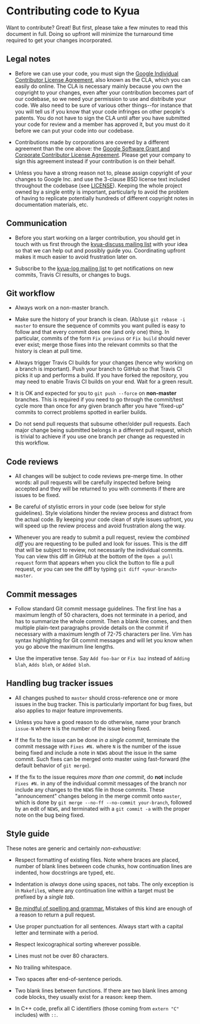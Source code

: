 # Contributing code to Kyua

Want to contribute?  Great!  But first, please take a few minutes to read this
document in full.  Doing so upfront will minimize the turnaround time required
to get your changes incorporated.

## Legal notes

* Before we can use your code, you must sign the
  [Google Individual Contributor License Agreement](https://developers.google.com/open-source/cla/individual),
  also known as the CLA, which you can easily do online.  The CLA is necessary
  mainly because you own the copyright to your changes, even after your
  contribution becomes part of our codebase, so we need your permission to use
  and distribute your code.  We also need to be sure of various other
  things--for instance that you will tell us if you know that your code
  infringes on other people's patents.  You do not have to sign the CLA until
  after you have submitted your code for review and a member has approved it,
  but you must do it before we can put your code into our codebase.

* Contributions made by corporations are covered by a different agreement than
  the one above: the
  [Google Software Grant and Corporate Contributor License Agreement](https://developers.google.com/open-source/cla/corporate).
  Please get your company to sign this agreement instead if your contribution is
  on their behalf.

* Unless you have a strong reason not to, please assign copyright of your
  changes to Google Inc. and use the 3-clause BSD license text included
  throughout the codebase (see [LICENSE](LICENSE)).  Keeping the whole project
  owned by a single entity is important, particularly to avoid the problem of
  having to replicate potentially hundreds of different copyright notes in
  documentation materials, etc.

## Communication

* Before you start working on a larger contribution, you should get in touch
  with us first through the
  [kyua-discuss mailing list](https://groups.google.com/forum/#!forum/kyua-discuss)
  with your idea so that we can help out and possibly guide you.  Coordinating
  upfront makes it much easier to avoid frustration later on.

* Subscribe to the
  [kyua-log mailing list](https://groups.google.com/forum/#!forum/kyua-log) to
  get notifications on new commits, Travis CI results, or changes to bugs.

## Git workflow

* Always work on a non-master branch.

* Make sure the history of your branch is clean.  (Ab)use `git rebase -i master`
  to ensure the sequence of commits you want pulled is easy to follow and that
  every commit does one (and only one) thing.  In particular, commits of the
  form `Fix previous` or `Fix build` should never ever exist; merge those fixes
  into the relevant commits so that the history is clean at pull time.

* Always trigger Travis CI builds for your changes (hence why working on a
  branch is important).  Push your branch to GitHub so that Travis CI picks it
  up and performs a build.  If you have forked the repository, you may need to
  enable Travis CI builds on your end.  Wait for a green result.

* It is OK and expected for you to `git push --force` on **non-master**
  branches.  This is required if you need to go through the commit/test cycle
  more than once for any given branch after you have "fixed-up" commits to
  correct problems spotted in earlier builds.

* Do not send pull requests that subsume other/older pull requests.  Each major
  change being submitted belongs in a different pull request, which is trivial
  to achieve if you use one branch per change as requested in this workflow.

## Code reviews

* All changes will be subject to code reviews pre-merge time.  In other words:
  all pull requests will be carefully inspected before being accepted and they
  will be returned to you with comments if there are issues to be fixed.

* Be careful of stylistic errors in your code (see below for style guidelines).
  Style violations hinder the review process and distract from the actual code.
  By keeping your code clean of style issues upfront, you will speed up the
  review process and avoid frustration along the way.

* Whenever you are ready to submit a pull request, review the *combined diff*
  you are requesting to be pulled and look for issues.  This is the diff that
  will be subject to review, not necessarily the individual commits.  You can
  view this diff in GitHub at the bottom of the `Open a pull request` form that
  appears when you click the button to file a pull request, or you can see the
  diff by typing `git diff <your-branch> master`.

## Commit messages

* Follow standard Git commit message guidelines.  The first line has a maximum
  length of 50 characters, does not terminate in a period, and has to summarize
  the whole commit.  Then a blank line comes, and then multiple plain-text
  paragraphs provide details on the commit if necessary with a maximum length of
  72-75 characters per line.  Vim has syntax highlighting for Git commit
  messages and will let you know when you go above the maximum line lengths.

* Use the imperative tense.  Say `Add foo-bar` or `Fix baz` instead of `Adding
  blah`, `Adds bleh`, or `Added bloh`.

## Handling bug tracker issues

* All changes pushed to `master` should cross-reference one or more issues in
  the bug tracker.  This is particularly important for bug fixes, but also
  applies to major feature improvements.

* Unless you have a good reason to do otherwise, name your branch `issue-N`
  where `N` is the number of the issue being fixed.

* If the fix to the issue can be done *in a single commit*, terminate the commit
  message with `Fixes #N.` where `N` is the number of the issue being fixed and
  include a note in `NEWS` about the issue in the same commit.  Such fixes can
  be merged onto master using fast-forward (the default behavior of `git
  merge`).

* If the fix to the issue requires *more than one commit*, do **not** include
  `Fixes #N.` in any of the individual commit messages of the branch nor include
  any changes to the `NEWS` file in those commits.  These "announcement" changes
  belong in the merge commit onto `master`, which is done by `git merge --no-ff
  --no-commit your-branch`, followed by an edit of `NEWS`, and terminated with a
  `git commit -a` with the proper note on the bug being fixed.

## Style guide

These notes are generic and certainly *non-exhaustive*:

* Respect formatting of existing files.  Note where braces are placed, number of
  blank lines between code chunks, how continuation lines are indented, how
  docstrings are typed, etc.

* Indentation is *always* done using spaces, not tabs.  The only exception is in
  `Makefile`s, where any continuation line within a target must be prefixed by a
  *single tab*.

* [Be mindful of spelling and grammar.](http://julipedia.meroh.net/2013/06/readability-mind-your-typos-and-grammar.html)
  Mistakes of this kind are enough of a reason to return a pull request.

* Use proper punctuation for all sentences.  Always start with a capital letter
  and terminate with a period.

* Respect lexicographical sorting wherever possible.

* Lines must not be over 80 characters.

* No trailing whitespace.

* Two spaces after end-of-sentence periods.

* Two blank lines between functions.  If there are two blank lines among code
  blocks, they usually exist for a reason: keep them.

* In C++ code, prefix all C identifiers (those coming from `extern "C"`
  includes) with `::`.

